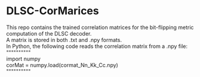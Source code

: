 # DLSC-CorMarices
This repo contains the trained correlation matrices for the bit-flipping metric computation of the DLSC decoder.<br />
A matrix is stored in both .txt and .npy formats.<br />
In Python, the following code reads the correlation matrix from a .npy file:<br />
""""""""""<br />
import numpy<br />
corMat = numpy.load(cormat_Nn_Kk_Cc.npy)<br />
""""""""""<br />
